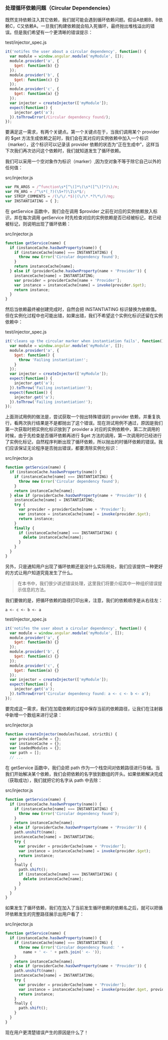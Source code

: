 ### 处理循环依赖问题（Circular Dependencies）

既然支持依赖注入其它依赖，我们就可能会遇到循环依赖问题。假设A依赖B，B依赖C，C又依赖A，一旦我们构建依赖就会陷入死循环，最终抛出堆栈溢出的错误。但是我们希望有一个更清晰的错误提示：

test/injector\_spec.js

```js
it('notifes the user about a circular dependency', function() {
  var module = window.angular.module('myModule', []);
  module.provider('a', {
    $get: function(b) {}
  });
  module.provider('b', {
    $get: function(c) {}
  });
  module.provider('c', {
    $get: function(a) {}
  });
  var injector = createInjector(['myModule']);
  expect(function() {
    injector.get('a');
  }).toThrowError(/Circular dependency found/);
});
```

要满足这一需求，有两个关键点。第一个关键点在于，当我们调用某个 provider 的 $get 方法生成依赖之前时，我们会在其对应的实例依赖中加入一个标识（marker），这个标识可以记录该 provider 依赖的状态为“正在生成中”，这样当下次我们再次访问这个依赖时，我们就知道发生了循环依赖。

我们可以采用一个空对象作为标识（marker）,因为空对象不等于除它自己以外的任何值：

src/injector.js

```js
var FN_ARGS = /^function\s*[^\(]*\(\s*([^\)]*)\)/m;
var FN_ARG = /^\s*(_?)(\S+?)\1\s*$/;
var STRIP_COMMENTS = /(\/\/.*$)|(\/\*.*?\*\/)/mg;
var INSTANTIATING = { };
```

在 getService 函数中，我们会在调用 $provider 之前在对应的实例依赖放入标识，并在每次调用 getService 时先检查对应的实例依赖是否已经被标记，若已经被标记，则说明出现了循环依赖：

src/injector.js

```js
function getService(name) {
  if (instanceCache.hasOwnProperty(name)) {
    if (instanceCache[name] === INSTANTIATING) {
      throw new Error('Circular dependency found');
    }
    return instanceCache[name];
  } else if (providerCache.hasOwnProperty(name + 'Provider')) {
    instanceCache[name] = INSTANTIATING;
    var provider = providerCache[name + 'Provider'];
    var instance = instanceCache[name] = invoke(provider.$get);
    return instance;
  }
}
```

然后当依赖最终被创建完成时，自然会把 INSTANTIATING 标识替换为依赖值。但在实例化过程中也可能出错，如果出错，我们不希望这个实例化标识还留在实例依赖中：

test/injector_spec.js

```js
it('cleans up the circular marker when instantiation fails', function() {
  var module = window.angular.module('myModule', []);
  module.provider('a', {
    $get: function() {
      throw 'Failing instantiation!';
    }
  });
  var injector = createInjector(['myModule']);
  expect(function() {
    injector.get('a');
  }).toThrow('Failing instantiation!');
  expect(function() {
    injector.get('a');
  }).toThrow('Failing instantiation!');
});
```

上面测试用例的做法是，尝试获取一个抛出特殊错误的 provider 依赖，并重复执行，看两次执行结果是不是都抛出了这个错误。现在测试用例不通过，原因是我们第一次获取时把实例化标识放到了 provider a 对应的实例依赖中，第二次调用的时候，由于先检查是否循环依赖再进行 $get 方法的调用，第一次调用时已经进行了实例化标记，自然程序判断出现了循环依赖，所以抛出的时循环依赖的错误。我们应该保证无论程序是否抛出错误，都要清除实例化标识：

src/injector.js

```js
function getService(name) {
  if (instanceCache.hasOwnProperty(name)) {
    if (instanceCache[name] === INSTANTIATING) {
      throw new Error('Circular dependency found');
    }
    return instanceCache[name];
  } else if (providerCache.hasOwnProperty(name + 'Provider')) {
    instanceCache[name] = INSTANTIATING;
    try {
      var provider = providerCache[name + 'Provider'];
      var instance = instanceCache[name] = invoke(provider.$get);
      return instance;
    }
    finally {
      if (instanceCache[name] === INSTANTIATING) {
        delete instanceCache[name];
      }
    }
  }
}
```

另外，只是通知用户出现了循环依赖还是没什么实际用处，我们应该提供一种更好的方式让用户知道究竟发生了什么。

> 在本书中，我们很少讲述错误处理，这里我们将要介绍其中一种组织错误提示信息的方法。

我们要做的是，把循环依赖的路径打印出来，注意，我们的依赖顺序是从右往左：

```
a <- c <- b <- a
```

test/injector_spec.js

```js
it('notifes the user about a circular dependency', function() {
  var module = window.angular.module('myModule', []);
  module.provider('a', {
    $get: function(b) {}
  });
  module.provider('b', {
    $get: function(c) {}
  });
  module.provider('c', {
    $get: function(a) {}
  });
  var injector = createInjector(['myModule']);
  expect(function() {
    injector.get('a');
  }).toThrowError('Circular dependency found: a <- c <- b <- a');
});
```

要完成这一需求，我们在加载依赖的过程中保存当前的依赖路径，让我们在注射器中新增一个数组来进行记录：

src/injector.js

```js
function createInjector(modulesToLoad, strictDi) {
  var providerCache = {};
  var instanceCache = {};
  var loadedModules = {};
  var path = [];
  // ...
```

在 getService 函数中，我们会把 path 作为一个栈空间对依赖路径进行存储。当我们开始解决某个依赖，我们会把依赖的名字放到数组的开头。如果依赖解决完成（获取成功），我们就把它的名字从 path 中去除：

src/injector.js
```js
function getService(name) {
  if (instanceCache.hasOwnProperty(name)) {
    if (instanceCache[name] === INSTANTIATING) {
      throw new Error('Circular dependency found');
    }
    return instanceCache[name];
  } else if (providerCache.hasOwnProperty(name + 'Provider')) {
    path.unshift(name);
    instanceCache[name] = INSTANTIATING;
    try {
      var provider = providerCache[name + 'Provider'];
      var instance = instanceCache[name] = invoke(provider.$get);
      return instance;
    }
    fnally {
      path.shift();
      if (instanceCache[name] === INSTANTIATING) {
        delete instanceCache[name];
      }
    }
  }
}
```

如果发生了循环依赖，我们在加入了当前发生循环依赖的依赖名之后，就可以把循环依赖发生的完整路径展示出用户看了：

src/injector.js

```js
function getService(name) {
  if (instanceCache.hasOwnProperty(name)) {
    if (instanceCache[name] === INSTANTIATING) {
      throw new Error('Circular dependency found: ' +
        name + ' <- ' + path.join(' <- '));
    }
    return instanceCache[name];
  } else if (providerCache.hasOwnProperty(name + 'Provider')) {
    path.unshift(name);
    instanceCache[name] = INSTANTIATING;
    try {
      var provider = providerCache[name + 'Provider'];
      var instance = instanceCache[name] = invoke(provider.$get, provider);
      return instance;
    }
    fnally {
      path.shift();
    }
  }
}
```

现在用户更清楚错误产生的原因是什么了！